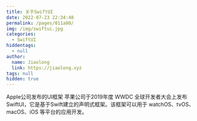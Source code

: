```yaml
---
title: 关于SwiftUI
date: 2022-07-23 22:34:48
permalink: /pages/011a00/
img: /img/swiftui.jpg
categories: 
  - SwiftUI
hiddentags: 
  - null
author: 
  name: Jiaolong
  link: https://jiaolong.xyz
tags: null
hidden: true
---
```


Apple公司发布的UI框架
苹果公司于2019年度 WWDC 全球开发者大会上发布SwiftUI，它是基于Swift建立的声明式框架。该框架可以用于 watchOS、tvOS、macOS、iOS 等平台的应用开发。
